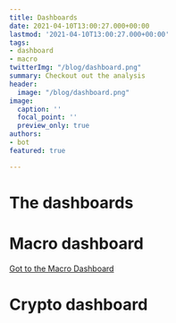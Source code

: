 ```yaml
---
title: Dashboards
date: 2021-04-10T13:00:27.000+00:00
lastmod: '2021-04-10T13:00:27.000+00:00'
tags:
- dashboard
- macro
twitterImg: "/blog/dashboard.png"
summary: Checkout out the analysis
header:
  image: "/blog/dashboard.png"
image:
  caption: ''
  focal_point: ''
  preview_only: true
authors:
- bot
featured: true

---
```

# The dashboards

# Macro dashboard
<a href="/content/dashboards/real_vision_macro_survey_dashboard.html" title="Got to the Macro Dashboard">Got to the Macro Dashboard</a>

# Crypto dashboard
